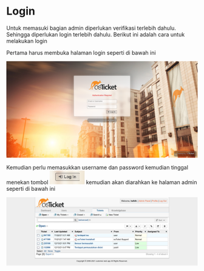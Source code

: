 # Login

Untuk memasuki bagian admin diperlukan verifikasi terlebih dahulu. Sehingga diperlukan login terlebih dahulu. Berikut ini adalah cara untuk melakukan login

Pertama harus membuka halaman login seperti di bawah ini&#x20;

![](../.gitbook/assets/loginadmin.png)

Kemudian perlu memasukkan username dan password kemudian tinggal menekan tombol ![](<../.gitbook/assets/Screenshot from 2021-12-13 22-04-32.png>) kemudian akan diarahkan ke halaman admin seperti di bawah ini&#x20;

![](../.gitbook/assets/1ticketadmin.png)

